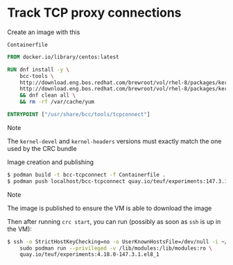 Track TCP proxy connections
===========================


Create an image with this

`Containerfile`
```Dockerfile
FROM docker.io/library/centos:latest

RUN dnf install -y \
    bcc-tools \
    http://download.eng.bos.redhat.com/brewroot/vol/rhel-8/packages/kernel/4.18.0/147.3.1.el8_1/x86_64/kernel-devel-4.18.0-147.3.1.el8_1.x86_64.rpm \
    http://download.eng.bos.redhat.com/brewroot/vol/rhel-8/packages/kernel/4.18.0/147.3.1.el8_1/x86_64/kernel-headers-4.18.0-147.3.1.el8_1.x86_64.rpm \
    && dnf clean all \
    && rm -rf /var/cache/yum

ENTRYPOINT ["/usr/share/bcc/tools/tcpconnect"]
```

> [!NOTE]
> The `kernel-devel` and `kernel-headers` versions must exactly match the one used by the CRC bundle


Image creation and publishing

```bash
$ podman build -t bcc-tcpconnect -f Containerfile .
$ podman push localhost/bcc-tcpconnect quay.io/teuf/experiments:147.3.1.el8_1
```

> [!NOTE]
> The image is published to ensure the VM is able to download the image


Then after running `crc start`, you can run (possibly as soon as `ssh` is up in the VM):
```bash
$ ssh -o StrictHostKeyChecking=no -o UserKnownHostsFile=/dev/null -i ~/.crc/machines/crc/id_rsa core@192.168.130.11 \
    sudo podman run --privileged -v /lib/modules:/lib/modules:ro \
    quay.io/teuf/experiments:4.18.0-147.3.1.el8_1
```
